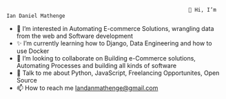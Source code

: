                                                                👋 Hi, I’m Ian Daniel Mathenge
- 👀 I’m interested in Automating E-commerce Solutions, wrangling data from the web and Software development
- ✨ I’m currently learning how to Django, Data Engineering and how to use Docker
- 💞️ I’m looking to collaborate on Building e-Commerce solutions, Automating Processes and building all kinds of software
- 💬 Talk to me about Python, JavaScript, Freelancing Opportunites, Open Source
- 📫 How to reach me Iandanmathenge@gmail.com

<!---
iandante77/iandante77 is a  special ✨ repository because its `README.md` (this file) appears on your GitHub profile.
You can click the Preview link to take a look at your changes.
--->
